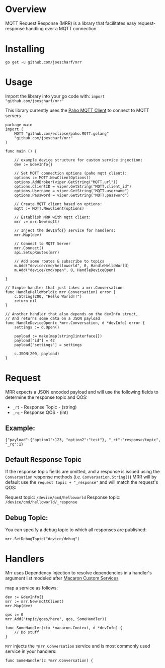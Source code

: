 # Overview

MQTT Request Response (MRR) is a library that facilitates easy request-response handling over a MQTT connection. 

# Installing

`go get -u github.com/joescharf/mrr`

# Usage

Import the library into your go code with:
`import "github.com/joescharf/mrr"`


This library currently uses the [Paho MQTT Client](https://github.com/eclipse/paho.mqtt.golang) to connect to MQTT servers


```
package main
import (
    MQTT "github.com/eclipse/paho.MQTT.golang"
    "github.com/joescharf/mrr"
)

func main () {

    // example device structure for custom service injection:
    dev := &devInfo{}

    // Set MQTT connection options (paho mqtt client):
    options := MQTT.NewClientOptions()
    options.AddBroker(viper.GetString("MQTT.url"))
    options.ClientID = viper.GetString("MQTT.client_id")
    options.Username = viper.GetString("MQTT.username")
    options.Password = viper.GetString("MQTT.password")

    // Create MQTT client based on options:
    mqtt := MQTT.NewClient(options)

    // Establish MRR with mqtt client:
    mrr := mrr.New(mqtt)

    // Inject the devInfo{} service for handlers:
    mrr.Map(dev)

    // Connect to MQTT Server
    mrr.Connect()
    api.SetupRoutes(mrr)

    // Add some routes & subscribe to topics
    m.Add("device/cmd/helloworld", 0, HandleHelloWorld)
    m.Add("device/cmd/open", 0, HandleDeviceOpen)

}

// Simple handler that just takes a mrr.Conversation
func HandleHelloWorld(c mrr.Conversation) error {
    c.String(200, "Hello World!!")
    return nil
}

// Another handler that also depends on the devInfo struct,
// And returns some data on a JSON payload
func HandleDeviceOpen(c *mrr.Conversation, d *devInfo) error {
    settings := d.Open()

    payload := make(map[string]interface{})
    payload["id"] = 42
    payload["settings"] = settings

    c.JSON(200, payload)
}

```

# Request

MRR expects a JSON encoded payload and will use the following fields to determine the response topic and QOS: 

* `_rt` - Response Topic - (string)
* `_rq` - Response QOS - (int)

## Example:

```
{"payload":{"option1":123, "option2":"test"}, "_rt":"response/topic", "_rq":1}
```


## Default Response Topic

If the response topic fields are omitted, and a response is issued using the `Conversation` response methods (i.e. `Conversation.String()`) MRR will by default use the `request topic + "_response"` and will match the request's QOS:

Request topic: `/device/cmd/helloworld`
Response topic: `/device/cmd/helloworld/_response`

## Debug Topic:

You can specify a debug topic to which all responses are published:

```
mrr.SetDebugTopic("device/debug")

```

# Handlers

Mrr uses Dependency Injection to resolve dependencies in a handler's argument list modeled after [Macaron Custom Services](https://go-macaron.com/docs/advanced/custom_services) 

map a service as follows:

```
dev := &devInfo{}
mrr := mrr.New(mqttClient)
mrr.Map(dev)

qos := 0
mrr.Add("topic/goes/here", qos, SomeHandler))

func SomeHandler(ctx *macaron.Context, d *devInfo) {
    // Do stuff
}
```

`Mrr` injects the `*mrr.Conversation` service and is most commonly used service in your handlers:

```
func SomeHandler(c *mrr.Conversation) {
```


